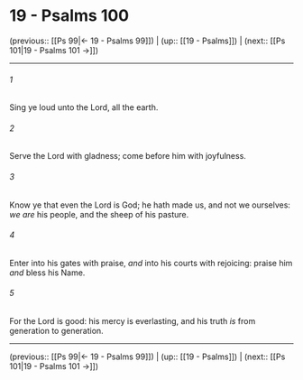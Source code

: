 # 19 - Psalms 100

(previous:: [[Ps 99|← 19 - Psalms 99]]) | (up:: [[19 - Psalms]]) | (next:: [[Ps 101|19 - Psalms 101 →]])

***


###### 1 
Sing ye loud unto the Lord, all the earth. 

###### 2 
Serve the Lord with gladness; come before him with joyfulness. 

###### 3 
Know ye that even the Lord is God; he hath made us, and not we ourselves: _we are_ his people, and the sheep of his pasture. 

###### 4 
Enter into his gates with praise, _and_ into his courts with rejoicing: praise him _and_ bless his Name. 

###### 5 
For the Lord is good: his mercy is everlasting, and his truth _is_ from generation to generation.

***

(previous:: [[Ps 99|← 19 - Psalms 99]]) | (up:: [[19 - Psalms]]) | (next:: [[Ps 101|19 - Psalms 101 →]])
